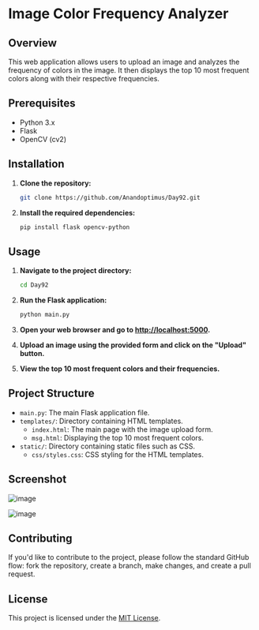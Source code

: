 # Image Color Frequency Analyzer

## Overview

This web application allows users to upload an image and analyzes the frequency of colors in the image. It then displays the top 10 most frequent colors along with their respective frequencies.

## Prerequisites

- Python 3.x
- Flask
- OpenCV (cv2)

## Installation

1. **Clone the repository:**

    ```bash
    git clone https://github.com/Anandoptimus/Day92.git
    ```

2. **Install the required dependencies:**

    ```bash
    pip install flask opencv-python
    ```

## Usage

1. **Navigate to the project directory:**

    ```bash
    cd Day92
    ```

2. **Run the Flask application:**

    ```bash
    python main.py
    ```

3. **Open your web browser and go to [http://localhost:5000](http://localhost:5000).**

4. **Upload an image using the provided form and click on the "Upload" button.**

5. **View the top 10 most frequent colors and their frequencies.**

## Project Structure

- `main.py`: The main Flask application file.
- `templates/`: Directory containing HTML templates.
  - `index.html`: The main page with the image upload form.
  - `msg.html`: Displaying the top 10 most frequent colors.
- `static/`: Directory containing static files such as CSS.
  - `css/styles.css`: CSS styling for the HTML templates.

## Screenshot

![image](https://github.com/Anandoptimus/Day92/assets/101982906/668c03e6-a858-40f6-b14b-a9dbabcd9be7)

![image](https://github.com/Anandoptimus/Day92/assets/101982906/29d08a72-0d5d-4af0-89fd-92668c10f0d7)


## Contributing

If you'd like to contribute to the project, please follow the standard GitHub flow: fork the repository, create a branch, make changes, and create a pull request.

## License

This project is licensed under the [MIT License](LICENSE).

